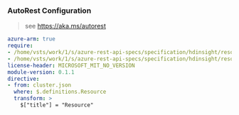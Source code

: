 ### AutoRest Configuration

> see https://aka.ms/autorest

``` yaml
azure-arm: true
require:
- /home/vsts/work/1/s/azure-rest-api-specs/specification/hdinsight/resource-manager/readme.md
- /home/vsts/work/1/s/azure-rest-api-specs/specification/hdinsight/resource-manager/readme.go.md
license-header: MICROSOFT_MIT_NO_VERSION
module-version: 0.1.1
directive:
- from: cluster.json
  where: $.definitions.Resource
  transform: >
    $["title"] = "Resource"
```